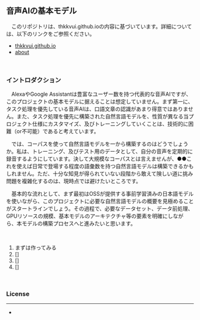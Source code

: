 &emsp;

## **音声AIの基本モデル**

　このリポジトリは、thkkvui.github.ioの内容に基づいています。詳細については、以下のリンクをご参照ください。

- [thkkvui.github.io](https://thkkvui.github.io)
- [about](https://thkkvui.github.io/about)

&emsp;

### **イントロダクション**

　AlexaやGoogle Assistantは豊富なユーザー数を持つ代表的な音声AIですが、このプロジェクトの基本モデルに据えることは想定していません。まず第一に、タスク処理を優先している音声AIは、口語文章の認識があまり得意ではありません。また、タスク処理を優先に構築された自然言語モデルを、性質が異なる当プロジェクト仕様にカスタマイズ、及びトレーニングしていくことは、技術的に困難（or不可能）であると考えています。

　では、コーパスを使って自然言語モデルを一から構築するのはどうでしょうか。私は、トレーニング、及びテスト用のデータとして、自分の音声を定期的に録音するようにしています。決して大規模なコーパスとは言えませんが、●●これを使えば日常で登場する程度の語彙数を持つ自然言語モデルは構築できるかもしれません。ただ、十分な知見が得られていない段階から敢えて険しい道に挑み問題を複雑化するのは、現時点では避けたいところです。

　基本的な流れとして、まず最初はOSSが提供する事前学習済みの日本語モデルを使いながら、このプロジェクトに必要な自然言語モデルの概要を見極めることがスタートラインでしょう。その過程で、必要なデータセット、データ前処理、GPUリソースの規模、基本モデルのアーキテクチャ等の要素を明確にしながら、本モデルの構築プロセスへと進みたいと思います。

&emsp;

1. まずは作ってみる
2. []
3. []
4. []

&emsp;

### **License**
---
-

&emsp;
